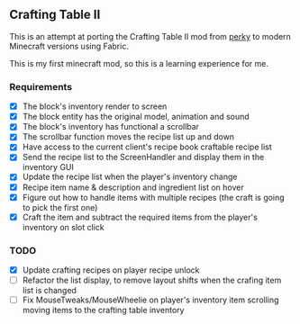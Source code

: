## Crafting Table II
This is an attempt at porting the Crafting Table II mod from [perky](https://github.com/perky/CraftingTableII) to modern Minecraft versions using Fabric.

This is my first minecraft mod, so this is a learning experience for me.

### Requirements

- [x] The block's inventory render to screen
- [x] The block entity has the original model, animation and sound
- [x] The block's inventory has functional a scrollbar
- [x] The scrollbar function moves the recipe list up and down
- [x] Have access to the current client's recipe book craftable recipe list
- [x] Send the recipe list to the ScreenHandler and display them in the inventory GUI
- [x] Update the recipe list when the player's inventory change
- [x] Recipe item name & description and ingredient list on hover
- [x] Figure out how to handle items with multiple recipes (the craft is going to pick the first one)
- [x] Craft the item and subtract the required items from the player's inventory on slot click

### TODO
- [x] Update crafting recipes on player recipe unlock
- [ ] Refactor the list display, to remove layout shifts when the crafing item list is changed
- [ ] Fix MouseTweaks/MouseWheelie on player's inventory item scrolling moving items to the crafting table inventory
